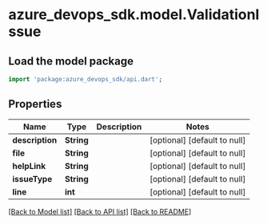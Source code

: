 # azure_devops_sdk.model.ValidationIssue

## Load the model package
```dart
import 'package:azure_devops_sdk/api.dart';
```

## Properties
Name | Type | Description | Notes
------------ | ------------- | ------------- | -------------
**description** | **String** |  | [optional] [default to null]
**file** | **String** |  | [optional] [default to null]
**helpLink** | **String** |  | [optional] [default to null]
**issueType** | **String** |  | [optional] [default to null]
**line** | **int** |  | [optional] [default to null]

[[Back to Model list]](../README.md#documentation-for-models) [[Back to API list]](../README.md#documentation-for-api-endpoints) [[Back to README]](../README.md)


